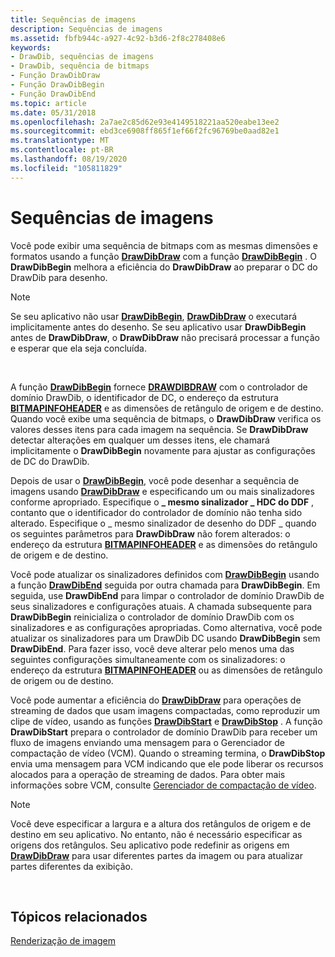 ```yaml
---
title: Sequências de imagens
description: Sequências de imagens
ms.assetid: fbfb944c-a927-4c92-b3d6-2f8c278408e6
keywords:
- DrawDib, sequências de imagens
- DrawDib, sequência de bitmaps
- Função DrawDibDraw
- Função DrawDibBegin
- Função DrawDibEnd
ms.topic: article
ms.date: 05/31/2018
ms.openlocfilehash: 2a7ae2c85d62e93e4149518221aa520eabe13ee2
ms.sourcegitcommit: ebd3ce6908ff865f1ef66f2fc96769be0aad82e1
ms.translationtype: MT
ms.contentlocale: pt-BR
ms.lasthandoff: 08/19/2020
ms.locfileid: "105811829"
---
```

# <a name="sequences-of-images"></a>Sequências de imagens

Você pode exibir uma sequência de bitmaps com as mesmas dimensões e formatos usando a função [**DrawDibDraw**](/windows/desktop/api/Vfw/nf-vfw-drawdibdraw) com a função [**DrawDibBegin**](/windows/desktop/api/Vfw/nf-vfw-drawdibbegin) . O **DrawDibBegin** melhora a eficiência do **DrawDibDraw** ao preparar o DC do DrawDib para desenho.

> [!Note]  
> Se seu aplicativo não usar [**DrawDibBegin**](/windows/desktop/api/Vfw/nf-vfw-drawdibbegin), [**DrawDibDraw**](/windows/desktop/api/Vfw/nf-vfw-drawdibdraw) o executará implicitamente antes do desenho. Se seu aplicativo usar **DrawDibBegin** antes de **DrawDibDraw**, o **DrawDibDraw** não precisará processar a função e esperar que ela seja concluída.

 

A função [**DrawDibBegin**](/windows/desktop/api/Vfw/nf-vfw-drawdibbegin) fornece [**DRAWDIBDRAW**](/windows/desktop/api/Vfw/nf-vfw-drawdibdraw) com o controlador de domínio DrawDib, o identificador de DC, o endereço da estrutura [**BITMAPINFOHEADER**](/windows/win32/api/wingdi/ns-wingdi-bitmapinfoheader) e as dimensões de retângulo de origem e de destino. Quando você exibe uma sequência de bitmaps, o **DrawDibDraw** verifica os valores desses itens para cada imagem na sequência. Se **DrawDibDraw** detectar alterações em qualquer um desses itens, ele chamará implicitamente o **DrawDibBegin** novamente para ajustar as configurações de DC do DrawDib.

Depois de usar o [**DrawDibBegin**](/windows/desktop/api/Vfw/nf-vfw-drawdibbegin), você pode desenhar a sequência de imagens usando [**DrawDibDraw**](/windows/desktop/api/Vfw/nf-vfw-drawdibdraw) e especificando um ou mais sinalizadores conforme apropriado. Especifique o **\_ mesmo sinalizador \_ HDC do DDF** , contanto que o identificador do controlador de domínio não tenha sido alterado. Especifique o \_ mesmo sinalizador de desenho do DDF \_ quando os seguintes parâmetros para **DrawDibDraw** não forem alterados: o endereço da estrutura [**BITMAPINFOHEADER**](/windows/win32/api/wingdi/ns-wingdi-bitmapinfoheader) e as dimensões do retângulo de origem e de destino.

Você pode atualizar os sinalizadores definidos com [**DrawDibBegin**](/windows/desktop/api/Vfw/nf-vfw-drawdibbegin) usando a função [**DrawDibEnd**](/windows/desktop/api/Vfw/nf-vfw-drawdibend) seguida por outra chamada para **DrawDibBegin**. Em seguida, use **DrawDibEnd** para limpar o controlador de domínio DrawDib de seus sinalizadores e configurações atuais. A chamada subsequente para **DrawDibBegin** reinicializa o controlador de domínio DrawDib com os sinalizadores e as configurações apropriadas. Como alternativa, você pode atualizar os sinalizadores para um DrawDib DC usando **DrawDibBegin** sem **DrawDibEnd**. Para fazer isso, você deve alterar pelo menos uma das seguintes configurações simultaneamente com os sinalizadores: o endereço da estrutura [**BITMAPINFOHEADER**](/windows/win32/api/wingdi/ns-wingdi-bitmapinfoheader) ou as dimensões de retângulo de origem ou de destino.

Você pode aumentar a eficiência do [**DrawDibDraw**](/windows/desktop/api/Vfw/nf-vfw-drawdibdraw) para operações de streaming de dados que usam imagens compactadas, como reproduzir um clipe de vídeo, usando as funções [**DrawDibStart**](/windows/desktop/api/Vfw/nf-vfw-drawdibstart) e [**DrawDibStop**](/windows/desktop/api/Vfw/nf-vfw-drawdibstop) . A função **DrawDibStart** prepara o controlador de domínio DrawDib para receber um fluxo de imagens enviando uma mensagem para o Gerenciador de compactação de vídeo (VCM). Quando o streaming termina, o **DrawDibStop** envia uma mensagem para VCM indicando que ele pode liberar os recursos alocados para a operação de streaming de dados. Para obter mais informações sobre VCM, consulte [Gerenciador de compactação de vídeo](video-compression-manager.md).

> [!Note]  
> Você deve especificar a largura e a altura dos retângulos de origem e de destino em seu aplicativo. No entanto, não é necessário especificar as origens dos retângulos. Seu aplicativo pode redefinir as origens em [**DrawDibDraw**](/windows/desktop/api/Vfw/nf-vfw-drawdibdraw) para usar diferentes partes da imagem ou para atualizar partes diferentes da exibição.

 

## <a name="related-topics"></a>Tópicos relacionados

<dl> <dt>

[Renderização de imagem](image-rendering.md)
</dt> </dl>

 

 